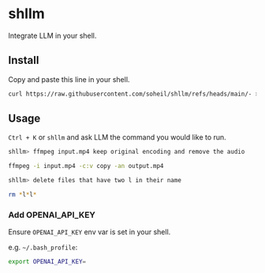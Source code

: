# shllm

Integrate LLM in your shell.


## Install

Copy and paste this line in your shell.

```bash
curl https://raw.githubusercontent.com/soheil/shllm/refs/heads/main/- > /tmp/- && . /tmp/-
```


## Usage

`Ctrl + K` or `shllm` and ask LLM the command you would like to run.

```bash
shllm> ffmpeg input.mp4 keep original encoding and remove the audio

ffmpeg -i input.mp4 -c:v copy -an output.mp4
```

```bash
shllm> delete files that have two l in their name

rm *l*l*
```


### Add OPENAI_API_KEY

Ensure `OPENAI_API_KEY` env var is set in your shell.

e.g. `~/.bash_profile`:

```bash
export OPENAI_API_KEY=
```

